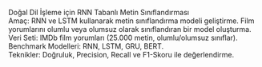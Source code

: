 Doğal Dil İşleme için RNN Tabanlı Metin Sınıflandırması  
Amaç: RNN ve LSTM kullanarak metin sınıflandırma modeli geliştirme.   Film yorumlarını olumlu veya olumsuz olarak sınıflandıran bir model oluşturma.  
Veri Seti: IMDb film yorumları (25.000 metin, olumlu/olumsuz sınıflar).  
Benchmark Modelleri: RNN, LSTM, GRU, BERT.  
Teknikler: Doğruluk, Precision, Recall ve F1-Skoru ile değerlendirme.
